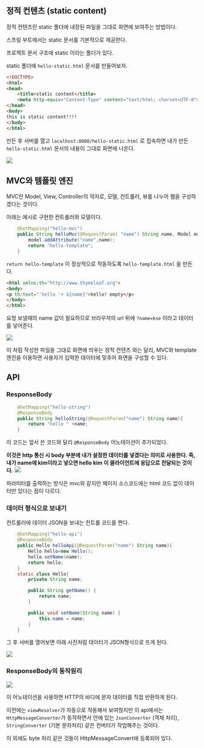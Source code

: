 ## 정적 컨텐츠 (static content)
정적 컨텐츠란 static 폴더에 내장된 파일을 그대로 화면에 보여주는 방법이다.

스프링 부트에서는 static 문서를 기본적으로 제공한다.

프로젝트 문서 구조에 static 이라는 폴더가 있다.

static 폴더에 `hello-static.html` 문서를 만들어보자.
```html
<!DOCTYPE>
<html>
<head>
    <title>static content</title>
    <meta http-equiv="Content-Type" content="text/html; charset=UTF-8">
</head>
<body>
this is static content!!!!
</body>
</html>
```

만든 후 서버를 열고 `localhost:8080/hello-static.html` 로 접속하면 내가 만든 `hello-static.html` 문서의 내용이 그대로 화면에 나온다.

<img src ='https://velog.velcdn.com/images/kansun12/post/1a573fdc-3ab7-475a-827a-e80a323835fc/image.png'>

## MVC와 템플릿 엔진
MVC란 Model, View, Controller의 약자로, 모델, 컨트롤러, 뷰를 나누어 웹을 구성하겠다는 것이다.

아래는 예시로 구현한 컨트롤러와 모델이다.
```java
    @GetMapping("hello-mvc")
    public String helloMvc(@RequestParam( "name") String name, Model model){
        model.addAttribute("name",name);
        return "hello-template";
    }
```
`return hello-template` 이 정상적으로 작동하도록 `hello-template.html` 을 만든다.
```html
<html xmlns:th="http://www.thymeleaf.org">
<body>
<p th:text="'hello '+ ${name}">hello! empty</p>
</body>
</html>
```

요청 보낼때의 name 값이 필요하므로 브라우저의 url 뒤에 `?name=kse` 이라고 데이터를 넣어준다.

<img src='https://velog.velcdn.com/images/kansun12/post/7c0f63e2-bb5e-46e0-afba-705a1c206cb7/image.png'>

이 처럼 작성한 파일을 그대로 화면에 띄우는 정적 컨텐츠 와는 달리, MVC와 template 엔진을 이용하면 사용자가 입력한 데이터에 맞추어 화면을 구성할 수 있다.

## API

### ResponseBody
```java
    @GetMapping("hello-string")
    @ResponseBody
    public String helloString(@RequestParam("name") String name){
        return "hello " +name;
    }
```

이 코드는 앞서 쓴 코드와 달리 `@ResponseBody` 어노테이션이 추가되었다.

**이것은 http 통신 시 body 부분에 내가 설정한 데이터를 넣겠다는 의미로 사용한다. 즉, 내가 name에 kim이라고 넣으면 hello kim 이 클라이언트에 응답으로 전달되는 것이다.**
<img src='https://velog.velcdn.com/images/kansun12/post/b0baf536-d60d-45d2-bce0-915e202b4352/image.png'>

파라미터를 출력하는 방식은 mvc와 같지만 페이지 소스코드에는 html 코드 없이 데이터만 있다는 점이 다르다. 

### 데이터 형식으로 보내기
컨트롤러에 데이터 JSON을 보내는 컨트롤 코드를 짠다.
```java
    @GetMapping("hello-api")
    @ResponseBody
    public Hello helloApi(@RequestParam("name") String name){
        Hello hello=new Hello();
        hello.setName(name);
        return hello;
    }
    static class Hello{
        private String name;

        public String getName() {
            return name;
        }

        public void setName(String name) {
            this.name = name;
        }
    }
```
그 후 서버를 열어보면 아래 사진처럼 데이터가 JSON형식으로 뜨게 된다.

<img src ='https://velog.velcdn.com/images/kansun12/post/e0fadd89-4fab-4683-a081-3a7663ca35e1/image.png'>

### ResponseBody의 동작원리
<img src ='https://velog.velcdn.com/images/kansun12/post/35a8b4fc-7b93-47d1-8d7e-874aa48ddaa5/image.png'>

이 어노테이션을 사용하면 HTTP의 바디에 문자 데이터를 직접 반환하게 된다.

이전에는 `viewResolver`가 자동으로 작동해서 보여줬지만 이 api에서는 `HttpMessageConverter`가 동작하면서 안에 있는 `JsonConverter` (객체 처리), `StringConverter` (기본 문자처리) 같은 컨버터가 작업해주는 것이다.

이 외에도 byte 처리 같은 것들이 HttpMessageConvert에 등록되어 있다.

